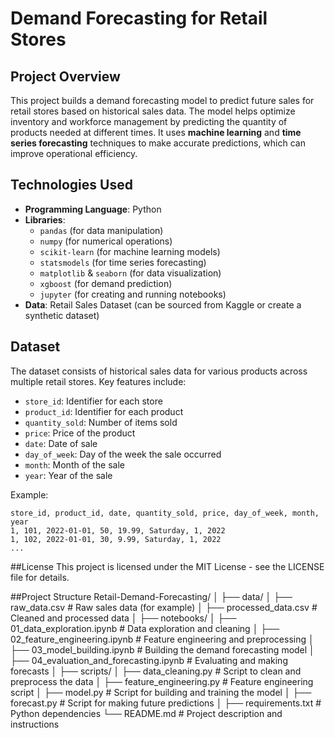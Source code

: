 # Demand Forecasting for Retail Stores

## Project Overview
This project builds a demand forecasting model to predict future sales for retail stores based on historical sales data. The model helps optimize inventory and workforce management by predicting the quantity of products needed at different times. It uses **machine learning** and **time series forecasting** techniques to make accurate predictions, which can improve operational efficiency.

## Technologies Used
- **Programming Language**: Python
- **Libraries**: 
  - `pandas` (for data manipulation)
  - `numpy` (for numerical operations)
  - `scikit-learn` (for machine learning models)
  - `statsmodels` (for time series forecasting)
  - `matplotlib` & `seaborn` (for data visualization)
  - `xgboost` (for demand prediction)
  - `jupyter` (for creating and running notebooks)
- **Data**: Retail Sales Dataset (can be sourced from Kaggle or create a synthetic dataset)

## Dataset
The dataset consists of historical sales data for various products across multiple retail stores. Key features include:
- `store_id`: Identifier for each store
- `product_id`: Identifier for each product
- `quantity_sold`: Number of items sold
- `price`: Price of the product
- `date`: Date of sale
- `day_of_week`: Day of the week the sale occurred
- `month`: Month of the sale
- `year`: Year of the sale

Example: 
```csv
store_id, product_id, date, quantity_sold, price, day_of_week, month, year
1, 101, 2022-01-01, 50, 19.99, Saturday, 1, 2022
1, 102, 2022-01-01, 30, 9.99, Saturday, 1, 2022
...
```
##License
This project is licensed under the MIT License - see the LICENSE file for details.

##Project Structure
Retail-Demand-Forecasting/
│
├── data/
│   ├── raw_data.csv          # Raw sales data (for example)
│   ├── processed_data.csv    # Cleaned and processed data
│
├── notebooks/
│   ├── 01_data_exploration.ipynb    # Data exploration and cleaning
│   ├── 02_feature_engineering.ipynb  # Feature engineering and preprocessing
│   ├── 03_model_building.ipynb      # Building the demand forecasting model
│   ├── 04_evaluation_and_forecasting.ipynb  # Evaluating and making forecasts
│
├── scripts/
│   ├── data_cleaning.py       # Script to clean and preprocess the data
│   ├── feature_engineering.py # Feature engineering script
│   ├── model.py              # Script for building and training the model
│   ├── forecast.py           # Script for making future predictions
│
├── requirements.txt          # Python dependencies
└── README.md                 # Project description and instructions


